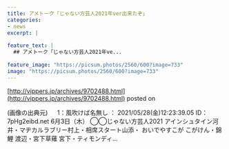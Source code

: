 ```yaml
---
title: アメトーク「じゃない方芸人2021年ver出来たぞ」
categories:
- news
excerpt: |
  
feature_text: |
  ## アメトーク「じゃない方芸人2021年ve...
  
feature_image: "https://picsum.photos/2560/600?image=733"
image: "https://picsum.photos/2560/600?image=733"
---
```


[http://vippers.jp/archives/9702488.html](http://vippers.jp/archives/9702488.html)
posted on 

<!--more-->

(画像の出典元) 　 1：風吹けば名無し ： 2021/05/28(金)12:23:39.05 ID： 7pHg2eibd.net 6月3日（木） ◯◯じゃない方芸人2021 アインシュタイン河井・マヂカルラブリー村上・相席スタート山添・ おいでやすこが こがけん・錦鯉 渡辺・宮下草薙 宮下・ティモンディ...
